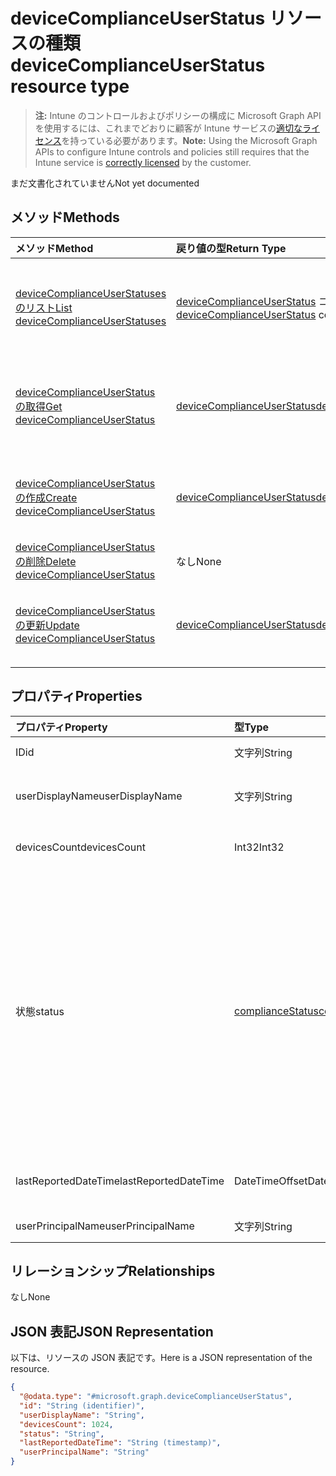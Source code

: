 # <a name="devicecomplianceuserstatus-resource-type"></a><span data-ttu-id="47ecb-101">deviceComplianceUserStatus リソースの種類</span><span class="sxs-lookup"><span data-stu-id="47ecb-101">deviceComplianceUserStatus resource type</span></span>

> <span data-ttu-id="47ecb-102">**注:** Intune のコントロールおよびポリシーの構成に Microsoft Graph API を使用するには、これまでどおりに顧客が Intune サービスの[適切なライセンス](https://go.microsoft.com/fwlink/?linkid=839381)を持っている必要があります。</span><span class="sxs-lookup"><span data-stu-id="47ecb-102">**Note:** Using the Microsoft Graph APIs to configure Intune controls and policies still requires that the Intune service is [correctly licensed](https://go.microsoft.com/fwlink/?linkid=839381) by the customer.</span></span>

<span data-ttu-id="47ecb-103">まだ文書化されていません</span><span class="sxs-lookup"><span data-stu-id="47ecb-103">Not yet documented</span></span>
## <a name="methods"></a><span data-ttu-id="47ecb-104">メソッド</span><span class="sxs-lookup"><span data-stu-id="47ecb-104">Methods</span></span>
|<span data-ttu-id="47ecb-105">メソッド</span><span class="sxs-lookup"><span data-stu-id="47ecb-105">Method</span></span>|<span data-ttu-id="47ecb-106">戻り値の型</span><span class="sxs-lookup"><span data-stu-id="47ecb-106">Return Type</span></span>|<span data-ttu-id="47ecb-107">説明</span><span class="sxs-lookup"><span data-stu-id="47ecb-107">Description</span></span>|
|:---|:---|:---|
|[<span data-ttu-id="47ecb-108">deviceComplianceUserStatuses のリスト</span><span class="sxs-lookup"><span data-stu-id="47ecb-108">List deviceComplianceUserStatuses</span></span>](../api/intune_deviceconfig_devicecomplianceuserstatus_list.md)|<span data-ttu-id="47ecb-109">[deviceComplianceUserStatus](../resources/intune_deviceconfig_devicecomplianceuserstatus.md) コレクション</span><span class="sxs-lookup"><span data-stu-id="47ecb-109">[deviceComplianceUserStatus](../resources/intune_deviceconfig_devicecomplianceuserstatus.md) collection</span></span>|<span data-ttu-id="47ecb-110">[deviceComplianceUserStatus](../resources/intune_deviceconfig_devicecomplianceuserstatus.md) オブジェクトのプロパティとリレーションシップをリストします。</span><span class="sxs-lookup"><span data-stu-id="47ecb-110">List properties and relationships of the [deviceComplianceUserStatus](../resources/intune_deviceconfig_devicecomplianceuserstatus.md) objects.</span></span>|
|[<span data-ttu-id="47ecb-111">deviceComplianceUserStatus の取得</span><span class="sxs-lookup"><span data-stu-id="47ecb-111">Get deviceComplianceUserStatus</span></span>](../api/intune_deviceconfig_devicecomplianceuserstatus_get.md)|[<span data-ttu-id="47ecb-112">deviceComplianceUserStatus</span><span class="sxs-lookup"><span data-stu-id="47ecb-112">deviceComplianceUserStatus</span></span>](../resources/intune_deviceconfig_devicecomplianceuserstatus.md)|<span data-ttu-id="47ecb-113">[deviceComplianceUserStatus](../resources/intune_deviceconfig_devicecomplianceuserstatus.md) オブジェクトのプロパティとリレーションシップを読み取ります。</span><span class="sxs-lookup"><span data-stu-id="47ecb-113">Read properties and relationships of the [deviceComplianceUserStatus](../resources/intune_deviceconfig_devicecomplianceuserstatus.md) object.</span></span>|
|[<span data-ttu-id="47ecb-114">deviceComplianceUserStatus の作成</span><span class="sxs-lookup"><span data-stu-id="47ecb-114">Create deviceComplianceUserStatus</span></span>](../api/intune_deviceconfig_devicecomplianceuserstatus_create.md)|[<span data-ttu-id="47ecb-115">deviceComplianceUserStatus</span><span class="sxs-lookup"><span data-stu-id="47ecb-115">deviceComplianceUserStatus</span></span>](../resources/intune_deviceconfig_devicecomplianceuserstatus.md)|<span data-ttu-id="47ecb-116">新しい [deviceComplianceUserStatus](../resources/intune_deviceconfig_devicecomplianceuserstatus.md) オブジェクトを作成します。</span><span class="sxs-lookup"><span data-stu-id="47ecb-116">Create a new [deviceComplianceUserStatus](../resources/intune_deviceconfig_devicecomplianceuserstatus.md) object.</span></span>|
|[<span data-ttu-id="47ecb-117">deviceComplianceUserStatus の削除</span><span class="sxs-lookup"><span data-stu-id="47ecb-117">Delete deviceComplianceUserStatus</span></span>](../api/intune_deviceconfig_devicecomplianceuserstatus_delete.md)|<span data-ttu-id="47ecb-118">なし</span><span class="sxs-lookup"><span data-stu-id="47ecb-118">None</span></span>|<span data-ttu-id="47ecb-119">[deviceComplianceUserStatus](../resources/intune_deviceconfig_devicecomplianceuserstatus.md) を削除します。</span><span class="sxs-lookup"><span data-stu-id="47ecb-119">Deletes a [deviceComplianceUserStatus](../resources/intune_deviceconfig_devicecomplianceuserstatus.md).</span></span>|
|[<span data-ttu-id="47ecb-120">deviceComplianceUserStatus の更新</span><span class="sxs-lookup"><span data-stu-id="47ecb-120">Update deviceComplianceUserStatus</span></span>](../api/intune_deviceconfig_devicecomplianceuserstatus_update.md)|[<span data-ttu-id="47ecb-121">deviceComplianceUserStatus</span><span class="sxs-lookup"><span data-stu-id="47ecb-121">deviceComplianceUserStatus</span></span>](../resources/intune_deviceconfig_devicecomplianceuserstatus.md)|<span data-ttu-id="47ecb-122">[deviceComplianceUserStatus](../resources/intune_deviceconfig_devicecomplianceuserstatus.md) オブジェクトのプロパティを更新します。</span><span class="sxs-lookup"><span data-stu-id="47ecb-122">Update the properties of a [deviceComplianceUserStatus](../resources/intune_deviceconfig_devicecomplianceuserstatus.md) object.</span></span>|

## <a name="properties"></a><span data-ttu-id="47ecb-123">プロパティ</span><span class="sxs-lookup"><span data-stu-id="47ecb-123">Properties</span></span>
|<span data-ttu-id="47ecb-124">プロパティ</span><span class="sxs-lookup"><span data-stu-id="47ecb-124">Property</span></span>|<span data-ttu-id="47ecb-125">型</span><span class="sxs-lookup"><span data-stu-id="47ecb-125">Type</span></span>|<span data-ttu-id="47ecb-126">説明</span><span class="sxs-lookup"><span data-stu-id="47ecb-126">Description</span></span>|
|:---|:---|:---|
|<span data-ttu-id="47ecb-127">ID</span><span class="sxs-lookup"><span data-stu-id="47ecb-127">id</span></span>|<span data-ttu-id="47ecb-128">文字列</span><span class="sxs-lookup"><span data-stu-id="47ecb-128">String</span></span>|<span data-ttu-id="47ecb-129">エンティティのキー。</span><span class="sxs-lookup"><span data-stu-id="47ecb-129">Key of the entity.</span></span>|
|<span data-ttu-id="47ecb-130">userDisplayName</span><span class="sxs-lookup"><span data-stu-id="47ecb-130">userDisplayName</span></span>|<span data-ttu-id="47ecb-131">文字列</span><span class="sxs-lookup"><span data-stu-id="47ecb-131">String</span></span>|<span data-ttu-id="47ecb-132">DevicePolicyStatus のユーザー名。</span><span class="sxs-lookup"><span data-stu-id="47ecb-132">User name of the DevicePolicyStatus.</span></span>|
|<span data-ttu-id="47ecb-133">devicesCount</span><span class="sxs-lookup"><span data-stu-id="47ecb-133">devicesCount</span></span>|<span data-ttu-id="47ecb-134">Int32</span><span class="sxs-lookup"><span data-stu-id="47ecb-134">Int32</span></span>|<span data-ttu-id="47ecb-135">そのユーザーのデバイスの数。</span><span class="sxs-lookup"><span data-stu-id="47ecb-135">Devices count for that user.</span></span>|
|<span data-ttu-id="47ecb-136">状態</span><span class="sxs-lookup"><span data-stu-id="47ecb-136">status</span></span>|[<span data-ttu-id="47ecb-137">complianceStatus</span><span class="sxs-lookup"><span data-stu-id="47ecb-137">complianceStatus</span></span>](../resources/intune_shared_compliancestatus.md)|<span data-ttu-id="47ecb-138">ポリシー レポートのコンプライアンスの状態。</span><span class="sxs-lookup"><span data-stu-id="47ecb-138">Compliance status of the policy report.</span></span> <span data-ttu-id="47ecb-139">可能な値は、`unknown`、`notApplicable`、`compliant`、`remediated`、`nonCompliant`、`error`、`conflict`、`notAssigned` です。</span><span class="sxs-lookup"><span data-stu-id="47ecb-139">Possible values are: `unknown`, `notApplicable`, `compliant`, `remediated`, `nonCompliant`, `error`, `conflict`, `notAssigned`.</span></span>|
|<span data-ttu-id="47ecb-140">lastReportedDateTime</span><span class="sxs-lookup"><span data-stu-id="47ecb-140">lastReportedDateTime</span></span>|<span data-ttu-id="47ecb-141">DateTimeOffset</span><span class="sxs-lookup"><span data-stu-id="47ecb-141">DateTimeOffset</span></span>|<span data-ttu-id="47ecb-142">ポリシー レポートの最終変更日時。</span><span class="sxs-lookup"><span data-stu-id="47ecb-142">Last modified date time of the policy report.</span></span>|
|<span data-ttu-id="47ecb-143">userPrincipalName</span><span class="sxs-lookup"><span data-stu-id="47ecb-143">userPrincipalName</span></span>|<span data-ttu-id="47ecb-144">文字列</span><span class="sxs-lookup"><span data-stu-id="47ecb-144">String</span></span>|<span data-ttu-id="47ecb-145">UserPrincipalName。</span><span class="sxs-lookup"><span data-stu-id="47ecb-145">UserPrincipalName.</span></span>|

## <a name="relationships"></a><span data-ttu-id="47ecb-146">リレーションシップ</span><span class="sxs-lookup"><span data-stu-id="47ecb-146">Relationships</span></span>
<span data-ttu-id="47ecb-147">なし</span><span class="sxs-lookup"><span data-stu-id="47ecb-147">None</span></span>
## <a name="json-representation"></a><span data-ttu-id="47ecb-148">JSON 表記</span><span class="sxs-lookup"><span data-stu-id="47ecb-148">JSON Representation</span></span>
<span data-ttu-id="47ecb-149">以下は、リソースの JSON 表記です。</span><span class="sxs-lookup"><span data-stu-id="47ecb-149">Here is a JSON representation of the resource.</span></span>
<!--{
  "blockType": "resource",
  "baseType": "microsoft.graph.entity",
  "keyProperty": "id",
  "@odata.type": "microsoft.graph.deviceComplianceUserStatus"
}-->
``` json
{
  "@odata.type": "#microsoft.graph.deviceComplianceUserStatus",
  "id": "String (identifier)",
  "userDisplayName": "String",
  "devicesCount": 1024,
  "status": "String",
  "lastReportedDateTime": "String (timestamp)",
  "userPrincipalName": "String"
}
```








